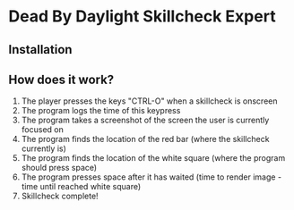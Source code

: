 # Dead By Daylight Skillcheck Expert

## Installation


## How does it work?

1. The player presses the keys "CTRL-O" when a skillcheck is onscreen
1. The program logs the time of this keypress
1. The program takes a screenshot of the screen the user is currently focused on
1. The program finds the location of the red bar (where the skillcheck currently is)
1. The program finds the location of the white square (where the program should press space)
1. The program presses space after it has waited (time to render image - time until reached white square)
1. Skillcheck complete!
